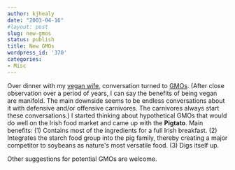```yaml
---
author: kjhealy
date: "2003-04-16"
#layout: post
slug: new-gmos
status: publish
title: New GMOs
wordpress_id: '370'
categories:
- Misc
---
```


Over dinner with my [vegan wife](), conversation turned to [GMOs](http://iml.jou.ufl.edu/projects/Spring01/Denlinger/plain.html). (After close observation over a period of years, I can say the benefits of being vegan are manifold. The main downside seems to be endless conversations about it with defensive and/or offensive carnivores. The carnivores always start these conversations.) I started thinking about hypothetical GMOs that would do well on the Irish food market and came up with the **Pigtato**. Main benefits: (1) Contains most of the ingredients for a full Irish breakfast. (2) Integrates the starch food group into the pig family, thereby creating a major competitor to soybeans as nature's most versatile food. (3) Digs itself up.

Other suggestions for potential GMOs are welcome.
